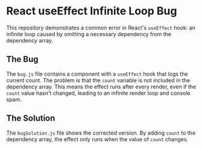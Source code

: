 # React useEffect Infinite Loop Bug
This repository demonstrates a common error in React's `useEffect` hook: an infinite loop caused by omitting a necessary dependency from the dependency array.

## The Bug
The `bug.js` file contains a component with a `useEffect` hook that logs the current count.  The problem is that the `count` variable is not included in the dependency array.  This means the effect runs after every render, even if the `count` value hasn't changed, leading to an infinite render loop and console spam.

## The Solution
The `bugSolution.js` file shows the corrected version. By adding `count` to the dependency array, the effect only runs when the value of `count` changes.